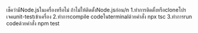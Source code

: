 เช็คว่ามีNode.jsในเครื่องหรือไม่ ถ้าไม่ให้ติดตั้งNode.jsก่อน/n
1.ทำการติดตั้งหรือcloneโปรเจคunit-testเข้าเครื่อง
2.ทำการcompile codeในterminalด้วยคำสั่ง npx tsc
3.ทำการrun codeด้วยคำสั่ง npm test
